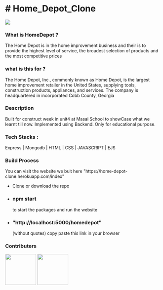 <h1># Home_Depot_Clone</h1>

<a href = "https://home-depot-clone.herokuapp.com/index" ><img src ="https://www.reviewsxp.com/blog/wp-content/uploads/2020/05/Home-Depot.jpg"/></a>


<h3>What is HomeDepot ?</h3>

<p>The Home Depot is in the home improvement business and their is to provide the highest level of service, the broadest selection of products and the most competitive prices</p>

<h3>what is this for ? </h3>

<p>The Home Depot, Inc., commonly known as Home Depot, is the largest home improvement retailer in the United States, supplying tools, construction products, appliances, and services. The company is headquartered in incorporated Cobb County, Georgia</p>

<h3>Description</h3>

<p>Built for construct week in unit4 at Masai School to showCase what we learnt till now. Implemented using Backend. Only for educational purpose.</p>


<h3>Tech Stacks : </h3>

<p> Express | Mongodb | HTML | CSS | JAVASCRIPT | EJS</p>



<h3>Build Process</h3>

<p> You can visit the website we buit here "https://home-depot-clone.herokuapp.com/index" </p>

<ul>
  <li>Clone or download the repo</li>
  <li><h3>npm start</h3>to start the packages and run the website</li>
  <li><h3>"http://localhost:5000/homedepot"</h3> (without quotes) copy paste this link in your browser</i>
  
  
  </ul>

<h3>Contributers</h3>

<a href = "https://github.com/SakethReddy1111"><img src = "https://avatars.githubusercontent.com/u/95850230?v=4" width=100px /></a>
<a href = "https://github.com/Uditkishore"><img src = "https://avatars.githubusercontent.com/u/95956949?v=4"  width=100px /></a>
